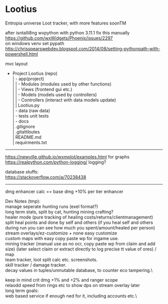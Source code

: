 # Lootius
 Entropia universe Loot tracker, with more features soonTM

after isntalli8ng wxpython with python 3.11.1
fix this manually https://github.com/wxWidgets/Phoenix/issues/2297 \
on windows venv set pypath http://chrisspearswebdev.blogspot.com/2014/08/setting-pythonpath-with-powershell.html

mvc layout
- Project Lootius (repo)\
|   - app(project)\
|   |   - Modules (modules used by other functions)\
|   |   - Views (frontend gui etc.)\
|   |   - Models (models used by controllers)\
|   |   - Controllers (interact with data models update)\
|   |   Lootius.py\
|   - data (raw data)\
|   - tests unit tests\
|   - docs\
| .gitignore\
| .gitattibutes\
| README.md\
| requirments.txt

---
https://newville.github.io/wxmplot/examples.html for graphs \
https://realpython.com/python-logging/ logging?

database stuffs:\
https://stackoverflow.com/a/70238438

---

dmg enhancer calc == base dmg +10% per tier enhancer

Dev Notes (tmp):\
manage seperate hunting runs (exel format?)\
long term stats, split by cat, hunting mining crafting?\
healer mode (pure tracking of healing costs/returns/clientmanagement) split heal points and done by self and others (if you heal self and others during run you can see how much you spent/amount/healed per person) \
stream overlays/ez-customize + none easy customize\
custom maps with easy copy paste wp for ingame use.\
mining tracker (manual use as no ocr, copy paste wp from claim and add size) (later select claim or extract directly to log precise tt value of ores) / map\
team tracker, loot split calc etc. screenshots.\
skill tracker / damage tracker.\
decay values in tuples/unmutable database, to counter eco tampering.\

keep in mind crit dmg +1% and +2% and ranger scope\
relaodd speed from rings etc to show dps on stream overlay later\
long term goals:\
web based service if enough ned for it, including accounts etc.\